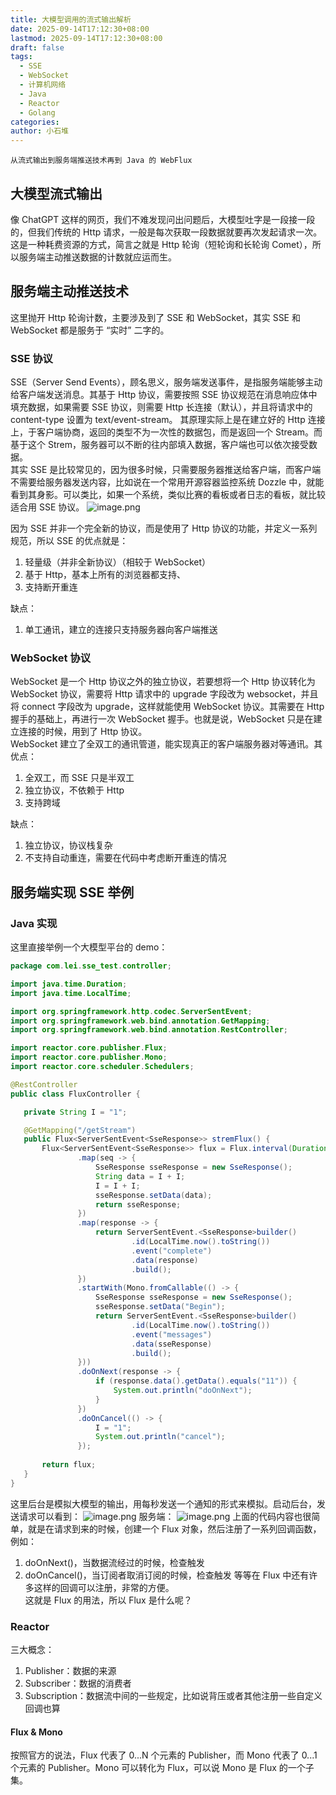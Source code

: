 ```yaml
---
title: 大模型调用的流式输出解析
date: 2025-09-14T17:12:30+08:00
lastmod: 2025-09-14T17:12:30+08:00
draft: false
tags:
  - SSE
  - WebSocket
  - 计算机网络
  - Java
  - Reactor
  - Golang
categories:
author: 小石堆
---
```

	从流式输出到服务端推送技术再到 Java 的 WebFlux
## 大模型流式输出
像 ChatGPT 这样的网页，我们不难发现问出问题后，大模型吐字是一段接一段的，但我们传统的 Http 请求，一般是每次获取一段数据就要再次发起请求一次。这是一种耗费资源的方式，简言之就是 Http 轮询（短轮询和长轮询 Comet），所以服务端主动推送数据的计数就应运而生。
## 服务端主动推送技术
这里抛开 Http 轮询计数，主要涉及到了 SSE 和 WebSocket，其实 SSE 和 WebSocket 都是服务于 “实时” 二字的。
### SSE 协议
SSE（Server Send Events），顾名思义，服务端发送事件，是指服务端能够主动给客户端发送消息。其基于 Http 协议，需要按照 SSE 协议规范在消息响应体中填充数据，如果需要 SSE 协议，则需要 Http 长连接（默认），并且将请求中的 content-type 设置为 text/event-stream。
其原理实际上是在建立好的 Http 连接上，于客户端协商，返回的类型不为一次性的数据包，而是返回一个 Stream。而基于这个 Strem，服务器可以不断的往内部填入数据，客户端也可以依次接受数据。<br>
其实 SSE 是比较常见的，因为很多时候，只需要服务器推送给客户端，而客户端不需要给服务器发送内容，比如说在一个常用开源容器监控系统 Dozzle 中，就能看到其身影。可以类比，如果一个系统，类似比赛的看板或者日志的看板，就比较适合用 SSE 协议。
![image.png](http://43.139.219.135:9000/blog-pic/images/20250915164020635.png)

因为 SSE 并非一个完全新的协议，而是使用了 Http 协议的功能，并定义一系列规范，所以 SSE 的优点就是：
1. 轻量级（并非全新协议）（相较于 WebSocket）
2. 基于 Http，基本上所有的浏览器都支持、
3. 支持断开重连

缺点：
1. 单工通讯，建立的连接只支持服务器向客户端推送
### WebSocket 协议
WebSocket 是一个 Http 协议之外的独立协议，若要想将一个 Http 协议转化为 WebSocket 协议，需要将 Http 请求中的 upgrade 字段改为 websocket，并且将 connect 字段改为 upgrade，这样就能使用 WebSocket 协议。其需要在 Http 握手的基础上，再进行一次 WebSocket 握手。也就是说，WebSocket 只是在建立连接的时候，用到了 Http 协议。<br>
WebSocket 建立了全双工的通讯管道，能实现真正的客户端服务器对等通讯。其优点：
1. 全双工，而 SSE 只是半双工
2. 独立协议，不依赖于 Http
3. 支持跨域

缺点：
1. 独立协议，协议栈复杂
2. 不支持自动重连，需要在代码中考虑断开重连的情况
## 服务端实现 SSE 举例
### Java 实现
这里直接举例一个大模型平台的 demo：
 ```Java
 package com.lei.sse_test.controller;

import java.time.Duration;
import java.time.LocalTime;

import org.springframework.http.codec.ServerSentEvent;
import org.springframework.web.bind.annotation.GetMapping;
import org.springframework.web.bind.annotation.RestController;

import reactor.core.publisher.Flux;
import reactor.core.publisher.Mono;
import reactor.core.scheduler.Schedulers;

@RestController
public class FluxController {

    private String I = "1";

    @GetMapping("/getStream")
    public Flux<ServerSentEvent<SseResponse>> stremFlux() {
        Flux<ServerSentEvent<SseResponse>> flux = Flux.interval(Duration.ofSeconds(1))
                .map(seq -> {
                    SseResponse sseResponse = new SseResponse();
                    String data = I + I;
                    I = I + I;
                    sseResponse.setData(data);
                    return sseResponse;
                })
                .map(response -> {
                    return ServerSentEvent.<SseResponse>builder()
                            .id(LocalTime.now().toString())
                            .event("complete")
                            .data(response)
                            .build();
                })
                .startWith(Mono.fromCallable(() -> {
                    SseResponse sseResponse = new SseResponse();
                    sseResponse.setData("Begin");
                    return ServerSentEvent.<SseResponse>builder()
                            .id(LocalTime.now().toString())
                            .event("messages")
                            .data(sseResponse)
                            .build();
                }))
                .doOnNext(response -> {
                    if (response.data().getData().equals("11")) {
                        System.out.println("doOnNext");
                    }
                })
                .doOnCancel(() -> {
                    I = "1";
                    System.out.println("cancel");
                });
                                
        return flux;
    }
}
 ```
这里后台是模拟大模型的输出，用每秒发送一个通知的形式来模拟。启动后台，发送请求可以看到：
![image.png](http://43.139.219.135:9000/blog-pic/images/20250915155627904.png)
服务端：
![image.png](http://43.139.219.135:9000/blog-pic/images/20250915160120856.png)
上面的代码内容也很简单，就是在请求到来的时候，创建一个 Flux 对象，然后注册了一系列回调函数，例如：
1. doOnNext()，当数据流经过的时候，检查触发
2. doOnCancel()，当订阅者取消订阅的时候，检查触发
等等在 Flux 中还有许多这样的回调可以注册，非常的方便。<br>
这就是 Flux 的用法，所以 Flux 是什么呢？
### Reactor
三大概念：
1. Publisher：数据的来源
2. Subscriber：数据的消费者
3. Subscription：数据流中间的一些规定，比如说背压或者其他注册一些自定义回调也算
#### Flux & Mono
按照官方的说法，Flux 代表了 0...N 个元素的 Publisher，而 Mono 代表了 0...1 个元素的 Publisher。Mono 可以转化为 Flux，可以说 Mono 是 Flux 的一个子集。

